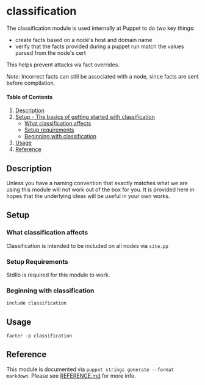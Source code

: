 
# classification

The classification module is used internally at Puppet to do two key things:

- create facts based on a node's host and domain name
- verify that the facts provided during a puppet run match the values parsed from the node's cert

This helps prevent attacks via fact overrides.

_Note_: Incorrect facts can still be associated with a node, since facts are
sent before compilation.

#### Table of Contents

1. [Description](#description)
2. [Setup - The basics of getting started with classification](#setup)
    * [What classification affects](#what-classification-affects)
    * [Setup requirements](#setup-requirements)
    * [Beginning with classification](#beginning-with-classification)
3. [Usage](#usage)
4. [Reference](#reference)

## Description

Unless you have a naming convention that exactly matches what we are using this
module will not work out of the box for you. It is provided here in hopes that
the underlying ideas will be useful in your own works.

## Setup

### What classification affects

Classification is intended to be included on all nodes via `site.pp`

### Setup Requirements

Stdlib is required for this module to work.

### Beginning with classification

```puppet
include classification
```

## Usage

```puppet
facter -p classification
```

## Reference

This module is documented via `puppet strings generate --format markdown`.
Please see [REFERENCE.md](REFERENCE.md) for more info.
